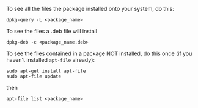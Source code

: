 To see all the files the package installed onto your system, do this:

```
dpkg-query -L <package_name>
```

To see the files a .deb file will install

```
dpkg-deb -c <package_name.deb>
```

To see the files contained in a package NOT installed, do this once (if you haven't installed `apt-file` already):

```
sudo apt-get install apt-file
sudo apt-file update
```

then

```
apt-file list <package_name>
```
